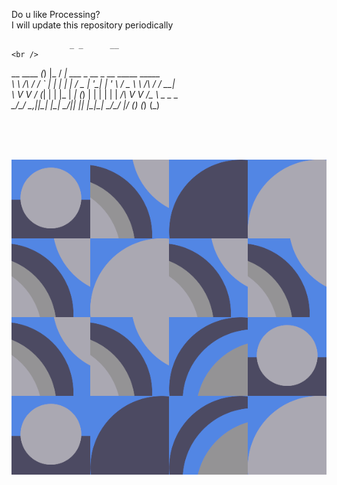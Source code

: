 Do u like Processing? <br />
I will update this repository periodically <br />

                 _ _      __                                               <br />   
  __      ____ _(_) |_   / _| ___  _ __   _ __   _____      _____             <br />
  \ \ /\ / / _` | | __| | |_ / _ \| '__| | '_ \ / _ \ \ /\ / / __|            <br />
   \ V  V / (_| | | |_  |  _| (_) | |    | | | |  __/\ V  V /\__ \  _   _   _ <br />
    \_/\_/ \__,_|_|\__| |_|  \___/|_|    |_| |_|\___| \_/\_/ |___/ (_) (_) (_)<br />
                                                                              

 <br /> <br /> <br />

<img src="https://github.com/lunaticmercury/processing_projects/blob/main/example.gif" loop=infinite>
